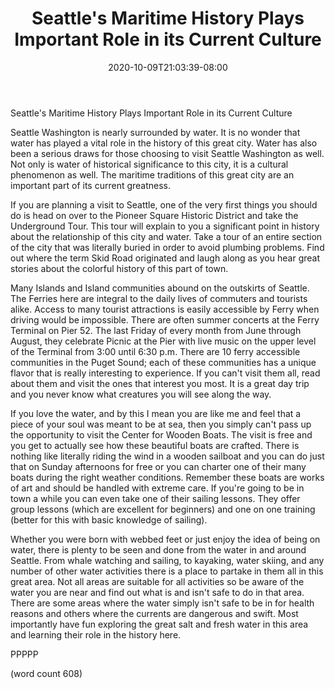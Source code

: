 ﻿---
title: "Seattle's Maritime History Plays Important Role in its Current Culture"
date: 2020-10-09T21:03:39-08:00
description: "Seattle Tips for Web Success"
featured_image: "/images/Seattle.jpg"
tags: ["Seattle"]
---

Seattle's Maritime History Plays Important Role in its Current Culture

Seattle Washington is nearly surrounded by water. It is no wonder that water has played a vital role in the history of this great city. Water has also been a serious draws for those choosing to visit Seattle Washington as well. Not only is water of historical significance to this city, it is a cultural phenomenon as well. The maritime traditions of this great city are an important part of its current greatness.

If you are planning a visit to Seattle, one of the very first things you should do is head on over to the Pioneer Square Historic District and take the Underground Tour. This tour will explain to you a significant point in history about the relationship of this city and water. Take a tour of an entire section of the city that was literally buried in order to avoid plumbing problems. Find out where the term Skid Road originated and laugh along as you hear great stories about the colorful history of this part of town. 

Many Islands and Island communities abound on the outskirts of Seattle. The Ferries here are integral to the daily lives of commuters and tourists alike. Access to many tourist attractions is easily accessible by Ferry when driving would be impossible. There are often summer concerts at the Ferry Terminal on Pier 52. The last Friday of every month from June through August, they celebrate Picnic at the Pier with live music on the upper level of the Terminal from 3:00 until 6:30 p.m. There are 10 ferry accessible communities in the Puget Sound; each of these communities has a unique flavor that is really interesting to experience. If you can't visit them all, read about them and visit the ones that interest you most. It is a great day trip and you never know what creatures you will see along the way. 

If you love the water, and by this I mean you are like me and feel that a piece of your soul was meant to be at sea, then you simply can't pass up the opportunity to visit the Center for Wooden Boats. The visit is free and you get to actually see how these beautiful boats are crafted. There is nothing like literally riding the wind in a wooden sailboat and you can do just that on Sunday afternoons for free or you can charter one of their many boats during the right weather conditions. Remember these boats are works of art and should be handled with extreme care. If you're going to be in town a while you can even take one of their sailing lessons. They offer group lessons (which are excellent for beginners) and one on one training (better for this with basic knowledge of sailing).

Whether you were born with webbed feet or just enjoy the idea of being on water, there is plenty to be seen and done from the water in and around Seattle. From whale watching and sailing, to kayaking, water skiing, and any number of other water activities there is a place to partake in them all in this great area. Not all areas are suitable for all activities so be aware of the water you are near and find out what is and isn't safe to do in that area. There are some areas where the water simply isn't safe to be in for health reasons and others where the currents are dangerous and swift. Most importantly have fun exploring the great salt and fresh water in this area and learning their role in the history here.

PPPPP

(word count 608)


